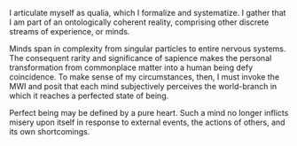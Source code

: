 I articulate myself as qualia, which I formalize and systematize. I gather that I am part of an ontologically coherent reality, comprising other discrete streams of experience, or minds.

Minds span in complexity from singular particles to entire nervous systems. The consequent rarity and significance of sapience makes the personal transformation from commonplace matter into a human being defy coincidence. To make sense of my circumstances, then, I must invoke the MWI and posit that each mind subjectively perceives the world-branch in which it reaches a perfected state of being.

Perfect being may be defined by a pure heart. Such a mind no longer inflicts misery upon itself in response to external events, the actions of others, and its own shortcomings.
